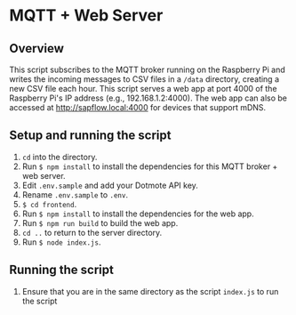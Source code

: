 # MQTT  + Web Server

## Overview
This script subscribes to the MQTT broker running on the Raspberry Pi and writes the incoming messages to CSV files in a `/data` directory, creating a new CSV file each hour. This script serves a web app at port 4000 of the Raspberry Pi's IP address (e.g., 192.168.1.2:4000). The web app can also be accessed at http://sapflow.local:4000 for devices that support mDNS.

## Setup and running the script
1. `cd` into the directory.
2. Run `$ npm install` to install the dependencies for this MQTT broker + web server.
3. Edit `.env.sample` and add your Dotmote API key.
4. Rename `.env.sample` to `.env`.
5. `$ cd frontend`.
6. Run `$ npm install` to install the dependencies for the web app.
7. Run `$ npm run build` to build the web app.
8. `cd ..` to return to the server directory.
9. Run `$ node index.js`.

## Running the script
1. Ensure that you are in the same directory as the script `index.js` to run the script


